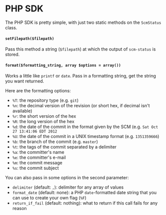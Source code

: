 # PHP SDK

The PHP SDK is pretty simple, with just two static methods on the `ScmStatus` class.

#### `setFilepath($filepath)`

Pass this method a string (`$filepath`) at which the output of `scm-status` is stored.

#### `format($formatting_string, array $options = array())`

Works a little like `printf` or `date`. Pass in a formatting string, get the string you want returned.

Here are the formatting options:

* `%T`: the repository type (e.g. `git`)
* `%n`: the decimal version of the revision (or short hex, if decimal isn't available)
* `%r`: the short version of the hex
* `%R`: the long version of the hex
* `%d`: the date of the commit in the format given by the SCM (e.g. `Sat Oct 27 13:41:06 EDT 2012`
* `%U`: the date of the commit in a UNIX timestamp format (e.g. `1351359666`)
* `%b`: the branch of the commit (e.g. `master`)
* `%t`: the tags of the commit separated by a delimiter
* `%a`: the committer's name
* `%e`: the committer's e-mail
* `%m`: the commit message
* `%s`: the commit subject

You can also pass in some options in the second parameter:

* `delimiter` (default: `,`): delimiter for any array of values
* `format_date` (default: none): a PHP `date`-formatted date string that you can use to create your own flag (`%F`)
* `return_if_fail` (default: nothing): what to return if this call fails for any reason